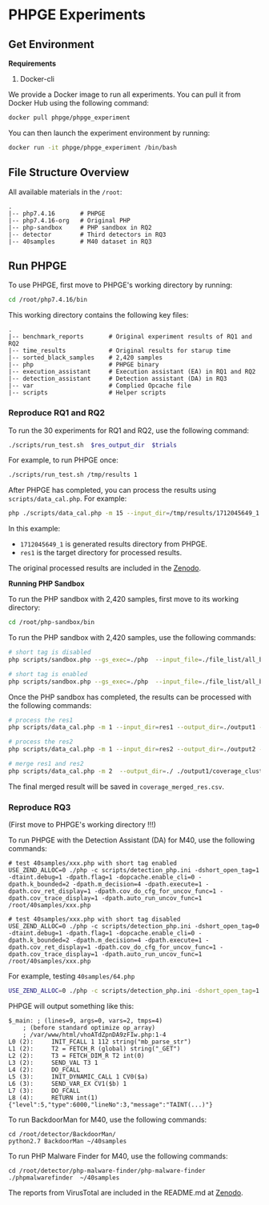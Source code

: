 # PHPGE Experiments


## Get Environment

**Requirements**
1. Docker-cli

We provide a Docker image to run all experiments. You can pull it from Docker Hub using the following command:

```bash
docker pull phpge/phpge_experiment
```
You can then launch the experiment environment by running:

```bash
docker run -it phpge/phpge_experiment /bin/bash
```

## File Structure Overview

All available materials in the `/root`:

```
.
|-- php7.4.16       # PHPGE
|-- php7.4.16-org   # Original PHP
|-- php-sandbox     # PHP sandbox in RQ2
|-- detector        # Third detectors in RQ3 
|-- 40samples       # M40 dataset in RQ3
```

## Run PHPGE

To use PHPGE, first move to PHPGE's working directory by running:

```bash
cd /root/php7.4.16/bin
```

This working directory contains the following key files:

```
.
|-- benchmark_reports       # Original experiment results of RQ1 and RQ2
|-- time_results            # Original results for starup time
|-- sorted_black_samples    # 2,420 samples
|-- php                     # PHPGE binary
|-- execution_assistant     # Execution assistant (EA) in RQ1 and RQ2
|-- detection_assistant     # Detection assistant (DA) in RQ3
|-- var                     # Complied Opcache file
|-- scripts                 # Helper scripts
```

### Reproduce RQ1 and RQ2
To run the 30 experiments for RQ1 and RQ2, use the following command:

```bash
./scripts/run_test.sh  $res_output_dir  $trials
```

For example, to run PHPGE once:

```bash
./scripts/run_test.sh /tmp/results 1
```

After PHPGE has completed, you can process the results using `scripts/data_cal.php`. For example:

```bash
php ./scripts/data_cal.php -m 15 --input_dir=/tmp/results/1712045649_1 --output_dir=./res1
```
In this example:
- `1712045649_1` is generated results directory from PHPGE.
- `res1` is the target directory for processed results.

The original processed results are included in the [Zenodo](https://zenodo.org/records/11517369).

**Running PHP Sandbox**

To run the PHP sandbox with 2,420 samples, first move to its working directory:

```bash
cd /root/php-sandbox/bin
```

To run the PHP sandbox with 2,420 samples, use the following commands:

```bash
# short tag is disabled
php scripts/sandbox.php --gs_exec=./php  --input_file=./file_list/all_black.txt --output_dir=./res1

# short tag is enabled
php scripts/sandbox.php --gs_exec=./php  --input_file=./file_list/all_black.txt --output_dir=./res2 --short_tag
```

Once the PHP sandbox has completed, the results can be processed with the following commands:

```bash
# process the res1
php scripts/data_cal.php -m 1 --input_dir=res1 --output_dir=./output1 --cluster_size=200

# process the res2
php scripts/data_cal.php -m 1 --input_dir=res2 --output_dir=./output2 --cluster_size=200

# merge res1 and res2
php scripts/data_cal.php -m 2  --output_dir=./ ./output1/coverage_cluster_res.csv ./output2/coverage_cluster_res.csv
```

The final merged result will be saved in `coverage_merged_res.csv`.


### Reproduce RQ3

(First move to PHPGE's working directory !!!)

To run PHPGE with the Detection Assistant (DA) for M40, use the following commands:

```
# test 40samples/xxx.php with short tag enabled 
USE_ZEND_ALLOC=0 ./php -c scripts/detection_php.ini -dshort_open_tag=1 -dtaint.debug=1 -dpath.flag=1 -dopcache.enable_cli=0 -dpath.k_bounded=2 -dpath.m_decision=4 -dpath.execute=1 -dpath.cov_ret_display=1 -dpath.cov_do_cfg_for_uncov_func=1 -dpath.cov_trace_display=1 -dpath.auto_run_uncov_func=1 /root/40samples/xxx.php

# test 40samples/xxx.php with short tag disabled 
USE_ZEND_ALLOC=0 ./php -c scripts/detection_php.ini -dshort_open_tag=0 -dtaint.debug=1 -dpath.flag=1 -dopcache.enable_cli=0 -dpath.k_bounded=2 -dpath.m_decision=4 -dpath.execute=1 -dpath.cov_ret_display=1 -dpath.cov_do_cfg_for_uncov_func=1 -dpath.cov_trace_display=1 -dpath.auto_run_uncov_func=1 /root/40samples/xxx.php
```

For example, testing `40samples/64.php`
```bash
USE_ZEND_ALLOC=0 ./php -c scripts/detection_php.ini -dshort_open_tag=1 -dtaint.debug=1 -dpath.flag=1 -dopcache.enable_cli=0 -dpath.k_bounded=2 -dpath.m_decision=4 -dpath.execute=1 -dpath.cov_ret_display=1 -dpath.cov_do_cfg_for_uncov_func=1 -dpath.cov_trace_display=1 -dpath.auto_run_uncov_func=1 /root/40samples/64.php
```

PHPGE will output something like this:

```
$_main: ; (lines=9, args=0, vars=2, tmps=4)
    ; (before standard optimize op_array)
    ; /var/www/html/vhoATdZpnDA9zFIw.php:1-4
L0 (2):     INIT_FCALL 1 112 string("mb_parse_str")
L1 (2):     T2 = FETCH_R (global) string("_GET")
L2 (2):     T3 = FETCH_DIM_R T2 int(0)
L3 (2):     SEND_VAL T3 1
L4 (2):     DO_FCALL
L5 (3):     INIT_DYNAMIC_CALL 1 CV0($a)
L6 (3):     SEND_VAR_EX CV1($b) 1
L7 (3):     DO_FCALL
L8 (4):     RETURN int(1)
{"level":5,"type":6000,"lineNo":3,"message":"TAINT(...)"}
```

To run BackdoorMan for M40, use the following commands:
```
cd /root/detector/BackdoorMan/
python2.7 BackdoorMan ~/40samples
```

To run PHP Malware Finder for M40, use the following commands:
```
cd /root/detector/php-malware-finder/php-malware-finder
./phpmalwarefinder  ~/40samples
```

The reports from VirusTotal are included in the README.md at [Zenodo](https://zenodo.org/records/11517369).
